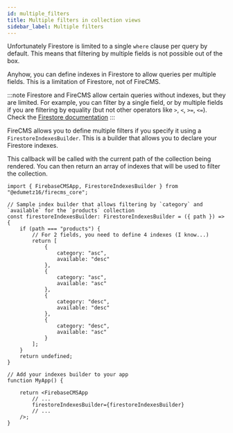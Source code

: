 ```yaml
---
id: multiple_filters
title: Multiple filters in collection views
sidebar_label: Multiple filters
---
```


Unfortunately Firestore is limited to a single `where` clause per query by default.
This means that filtering by multiple fields is not possible out of the box.

Anyhow, you can define indexes in Firestore to allow queries per multiple fields.
This is a limitation of Firestore, not of FireCMS.

:::note
Firestore and FireCMS allow certain queries without indexes, but they are limited.
For example, you can filter by a single field, or by multiple fields if you are
filtering by equality (but not other operators like `>`, `<`, `>=`, `<=`).
Check the [Firestore documentation](https://firebase.google.com/docs/firestore/query-data/indexing)
:::

FireCMS allows you to define multiple filters if you specify it using a `FirestoreIndexesBuilder`.
This is a builder that allows you to declare your Firestore indexes.

This callback will be called with the current path of the collection being rendered.
You can then return an array of indexes that will be used to filter the collection.

```tsx
import { FirebaseCMSApp, FirestoreIndexesBuilder } from "@edumetz16/firecms_core";

// Sample index builder that allows filtering by `category` and `available` for the `products` collection
const firestoreIndexesBuilder: FirestoreIndexesBuilder = ({ path }) => {
    if (path === "products") {
        // For 2 fields, you need to define 4 indexes (I know...)
        return [
            {
                category: "asc",
                available: "desc"
            },
            {
                category: "asc",
                available: "asc"
            },
            {
                category: "desc",
                available: "desc"
            },
            {
                category: "desc",
                available: "asc"
            }
        ];
    }
    return undefined;
}

// Add your indexes builder to your app
function MyApp() {

    return <FirebaseCMSApp
        // ...
        firestoreIndexesBuilder={firestoreIndexesBuilder}
        // ...
    />;
}

```

